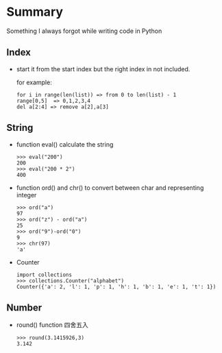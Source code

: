 # Summary
 
 Something I always forgot while writing code in Python
  
  ## Index
  
   - start it from the start index but the right index in not included.
    
      for example:
      ```
      for i in range(len(list)) => from 0 to len(list) - 1
      range[0,5]  => 0,1,2,3,4
      del a[2:4] => remove a[2],a[3]
      ```
  
  ## String
  
   - function eval() calculate the string
     ```
     >>> eval("200")
     200
     >>> eval("200 * 2")
     400
     ```
   - function ord() and chr() to convert between char and representing integer
     ```
     >>> ord("a")
     97
     >>> ord("z") - ord("a")
     25
     >>> ord("9")-ord("0")
     9
     >>> chr(97)
     'a'
     ```
   - Counter
     ```
     import collections
     >>> collections.Counter("alphabet")
     Counter({'a': 2, 'l': 1, 'p': 1, 'h': 1, 'b': 1, 'e': 1, 't': 1})
     ```
  ## Number
  
   - round() function 四舍五入
     ```
     >>> round(3.1415926,3)
     3.142
     ```
     
